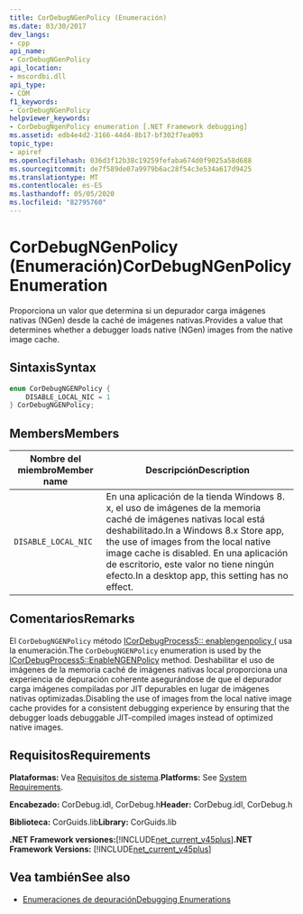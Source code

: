 ```yaml
---
title: CorDebugNGenPolicy (Enumeración)
ms.date: 03/30/2017
dev_langs:
- cpp
api_name:
- CorDebugNGenPolicy
api_location:
- mscordbi.dll
api_type:
- COM
f1_keywords:
- CorDebugNGenPolicy
helpviewer_keywords:
- CorDebugNgenPolicy enumeration [.NET Framework debugging]
ms.assetid: edb4e4d2-3166-44d4-8b17-bf302f7ea093
topic_type:
- apiref
ms.openlocfilehash: 036d3f12b38c19259fefaba674d0f9025a58d688
ms.sourcegitcommit: de7f589de07a9979b6ac28f54c3e534a617d9425
ms.translationtype: MT
ms.contentlocale: es-ES
ms.lasthandoff: 05/05/2020
ms.locfileid: "82795760"
---
```

# <a name="cordebugngenpolicy-enumeration"></a><span data-ttu-id="277e4-102">CorDebugNGenPolicy (Enumeración)</span><span class="sxs-lookup"><span data-stu-id="277e4-102">CorDebugNGenPolicy Enumeration</span></span>
<span data-ttu-id="277e4-103">Proporciona un valor que determina si un depurador carga imágenes nativas (NGen) desde la caché de imágenes nativas.</span><span class="sxs-lookup"><span data-stu-id="277e4-103">Provides a value that determines whether a debugger loads native (NGen) images from the native image cache.</span></span>  
  
## <a name="syntax"></a><span data-ttu-id="277e4-104">Sintaxis</span><span class="sxs-lookup"><span data-stu-id="277e4-104">Syntax</span></span>  
  
```cpp
enum CorDebugNGENPolicy {  
    DISABLE_LOCAL_NIC = 1  
} CorDebugNGENPolicy;  
```  
  
## <a name="members"></a><span data-ttu-id="277e4-105">Members</span><span class="sxs-lookup"><span data-stu-id="277e4-105">Members</span></span>  
  
|<span data-ttu-id="277e4-106">Nombre del miembro</span><span class="sxs-lookup"><span data-stu-id="277e4-106">Member name</span></span>|<span data-ttu-id="277e4-107">Descripción</span><span class="sxs-lookup"><span data-stu-id="277e4-107">Description</span></span>|  
|-----------------|-----------------|  
|`DISABLE_LOCAL_NIC`|<span data-ttu-id="277e4-108">En una aplicación de la tienda Windows 8. x, el uso de imágenes de la memoria caché de imágenes nativas local está deshabilitado.</span><span class="sxs-lookup"><span data-stu-id="277e4-108">In a Windows 8.x Store app, the use of images from the local native image cache is disabled.</span></span> <span data-ttu-id="277e4-109">En una aplicación de escritorio, este valor no tiene ningún efecto.</span><span class="sxs-lookup"><span data-stu-id="277e4-109">In a desktop app, this setting has no effect.</span></span>|  
  
## <a name="remarks"></a><span data-ttu-id="277e4-110">Comentarios</span><span class="sxs-lookup"><span data-stu-id="277e4-110">Remarks</span></span>  
 <span data-ttu-id="277e4-111">El `CorDebugNGENPolicy` método [ICorDebugProcess5:: enablengenpolicy (](icordebugprocess5-enablengenpolicy-method.md) usa la enumeración.</span><span class="sxs-lookup"><span data-stu-id="277e4-111">The `CorDebugNGENPolicy` enumeration is used by the [ICorDebugProcess5::EnableNGENPolicy](icordebugprocess5-enablengenpolicy-method.md) method.</span></span> <span data-ttu-id="277e4-112">Deshabilitar el uso de imágenes de la memoria caché de imágenes nativas local proporciona una experiencia de depuración coherente asegurándose de que el depurador carga imágenes compiladas por JIT depurables en lugar de imágenes nativas optimizadas.</span><span class="sxs-lookup"><span data-stu-id="277e4-112">Disabling the use of images from the local native image cache provides for a consistent debugging experience by ensuring that the debugger loads debuggable JIT-compiled images instead of optimized native images.</span></span>  
  
## <a name="requirements"></a><span data-ttu-id="277e4-113">Requisitos</span><span class="sxs-lookup"><span data-stu-id="277e4-113">Requirements</span></span>  
 <span data-ttu-id="277e4-114">**Plataformas:** Vea [Requisitos de sistema](../../get-started/system-requirements.md).</span><span class="sxs-lookup"><span data-stu-id="277e4-114">**Platforms:** See [System Requirements](../../get-started/system-requirements.md).</span></span>  
  
 <span data-ttu-id="277e4-115">**Encabezado:** CorDebug.idl, CorDebug.h</span><span class="sxs-lookup"><span data-stu-id="277e4-115">**Header:** CorDebug.idl, CorDebug.h</span></span>  
  
 <span data-ttu-id="277e4-116">**Biblioteca:** CorGuids.lib</span><span class="sxs-lookup"><span data-stu-id="277e4-116">**Library:** CorGuids.lib</span></span>  
  
 <span data-ttu-id="277e4-117">**.NET Framework versiones:**[!INCLUDE[net_current_v45plus](../../../../includes/net-current-v45plus-md.md)]</span><span class="sxs-lookup"><span data-stu-id="277e4-117">**.NET Framework Versions:** [!INCLUDE[net_current_v45plus](../../../../includes/net-current-v45plus-md.md)]</span></span>  
  
## <a name="see-also"></a><span data-ttu-id="277e4-118">Vea también</span><span class="sxs-lookup"><span data-stu-id="277e4-118">See also</span></span>

- [<span data-ttu-id="277e4-119">Enumeraciones de depuración</span><span class="sxs-lookup"><span data-stu-id="277e4-119">Debugging Enumerations</span></span>](debugging-enumerations.md)
